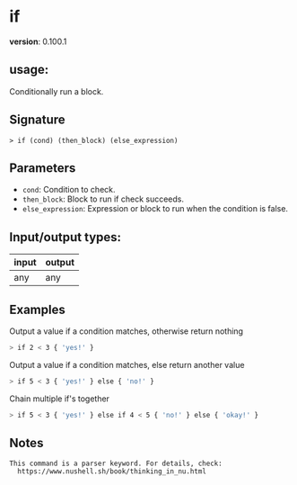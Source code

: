 # if

**version**: 0.100.1

## **usage**:

Conditionally run a block.

## Signature

`> if (cond) (then_block) (else_expression)`

## Parameters

- `cond`: Condition to check.
- `then_block`: Block to run if check succeeds.
- `else_expression`: Expression or block to run when the condition is false.

## Input/output types:

| input | output |
| ----- | ------ |
| any   | any    |

## Examples

Output a value if a condition matches, otherwise return nothing

```bash
> if 2 < 3 { 'yes!' }
```

Output a value if a condition matches, else return another value

```bash
> if 5 < 3 { 'yes!' } else { 'no!' }
```

Chain multiple if's together

```bash
> if 5 < 3 { 'yes!' } else if 4 < 5 { 'no!' } else { 'okay!' }
```

## Notes

```text
This command is a parser keyword. For details, check:
  https://www.nushell.sh/book/thinking_in_nu.html
```
